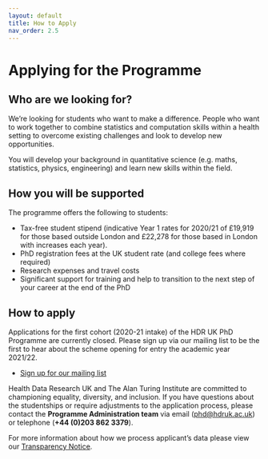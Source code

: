```yaml
---
layout: default
title: How to Apply
nav_order: 2.5
---
```


# Applying for the Programme

## Who are we looking for?

We’re looking for students who want to make a difference. People who want to work together to combine statistics and computation skills within a health setting to overcome existing challenges and look to develop new opportunities.

You will develop your background in quantitative science (e.g. maths, statistics, physics, engineering) and learn new skills within the field.

## How you will be supported

The programme offers the following to students:

- Tax-free student stipend (indicative Year 1 rates for 2020/21 of £19,919 for those based outside London and £22,278 for those based in London with increases each year).
- PhD registration fees at the UK student rate (and college fees where required)
- Research expenses and travel costs
- Significant support for training and help to transition to the next step of your career at the end of the PhD

## How to apply

Applications for the first cohort (2020-21 intake) of the HDR UK PhD Programme are currently closed. Please sign up via our mailing list to be the first to hear about the scheme opening for entry the academic year 2021/22.

- [Sign up for our mailing list](https://www.turing.ac.uk/work-turing/studentships/hdruk-turing-wellcome-studentships-mailing-list)

Health Data Research UK and The Alan Turing Institute are committed to championing equality, diversity, and inclusion. If you have questions about the studentships or require adjustments to the application process, please contact the **Programme Administration team** via email ([phd@hdruk.ac.uk](academic-recruitment@turing.ac.uk)) or telephone (**+44 (0)203 862 3379**).  

For more information about how we process applicant’s data please view our [Transparency Notice](https://www.hdruk.ac.uk/wp-content/uploads/2019/11/Transparency-notice-for-HDRUK-Turing-PhD-Programme-applications.pdf).
